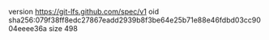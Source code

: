 version https://git-lfs.github.com/spec/v1
oid sha256:079f38ff8edc27867eadd2939b8f3be64e25b71e88e46fdbd03cc9004eeee36a
size 498
